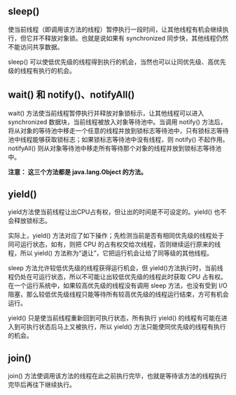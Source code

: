 ## sleep()
使当前线程（即调用该方法的线程）暂停执行一段时间，让其他线程有机会继续执行，但它并不释放对象锁。也就是说如果有 synchronized 同步快，其他线程仍然不能访问共享数据。

sleep() 可以使低优先级的线程得到执行的机会，当然也可以让同优先级、高优先级的线程有执行的机会。

## wait() 和 notify()、notifyAll()
wait() 方法使当前线程暂停执行并释放对象锁标示，让其他线程可以进入 synchronized 数据块，当前线程被放入对象等待池中。当调用 notify() 方法后，将从对象的等待池中移走一个任意的线程并放到锁标志等待池中，只有锁标志等待池中线程能够获取锁标志；如果锁标志等待池中没有线程，则 notify() 不起作用。notifyAll() 则从对象等待池中移走所有等待那个对象的线程并放到锁标志等待池中。

**注意： 这三个方法都是 java.lang.Object 的方法。**

## yield()
yield方法使当前线程让出CPU占有权，但让出的时间是不可设定的。yield() 也不会释放锁标志。

实际上，yield() 方法对应了如下操作；先检测当前是否有相同优先级的线程处于同可运行状态，如有，则把 CPU 的占有权交给次线程，否则继续运行原来的线程，所以 yield() 方法称为“退让”，它把运行机会让给了同等级的其他线程。

sleep 方法允许较低优先级的线程获得运行机会，但 yield()方法执行时，当前线程仍处在可运行状态，所以不可能让出较低优先级的线程此时获取 CPU 占有权。在一个运行系统中，如果较高优先级的线程没有调用 sleep 方法，也没有受到 I/O 阻塞，那么较低优先级线程只能等待所有较高优先级的线程运行结束，方可有机会运行。

yield() 只是使当前线程重新回到可执行状态，所有执行 yield() 的线程有可能在进入到可执行状态后马上又被执行，所以 yield() 方法只能使同优先级的线程有执行的机会。

## join()
join() 方法使调用该方法的线程在此之前执行完毕，也就是等待该方法的线程执行完毕后再往下继续执行。
